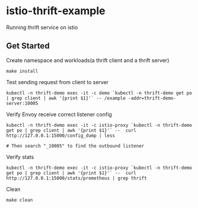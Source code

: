 # istio-thrift-example

Running thrift service on istio


## Get Started

Create namespace and workloads(a thrift client and a thrift server)

```
make install
```

Test sending request from client to server

```
kubectl -n thrift-demo exec -it -c demo `kubectl -n thrift-demo get po | grep client | awk '{print $1}'` -- /example -addr=thrift-demo-server:10005
```

Verify Envoy receive correct listener config

```
kubectl -n thrift-demo exec -it -c istio-proxy `kubectl -n thrift-demo get po | grep client | awk '{print $1}'` --  curl http://127.0.0.1:15000/config_dump | less

# Then search "_10005" to find the outbound listener
```


Verify stats

```
kubectl -n thrift-demo exec -it -c istio-proxy `kubectl -n thrift-demo get po | grep client | awk '{print $1}'` --  curl http://127.0.0.1:15000/stats/prometheus | grep thrift
```

Clean

```
make clean 
```
